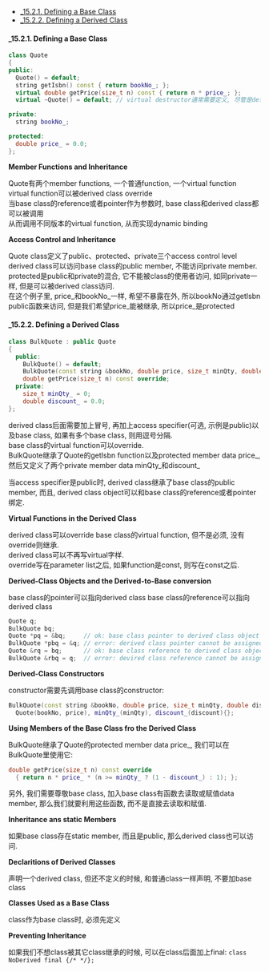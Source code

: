 <!-- TOC -->

- [_15.2.1. Defining a Base Class](#_1521-defining-a-base-class)
- [_15.2.2. Defining a Derived Class](#_1522-defining-a-derived-class)

<!-- /TOC -->

<a id="markdown-_1521-defining-a-base-class" name="_1521-defining-a-base-class"></a>
#### _15.2.1. Defining a Base Class

```cpp
class Quote
{
public:
  Quote() = default;
  string getIsbn() const { return bookNo_; };
  virtual double getPrice(size_t n) const { return n * price_; };
  virtual ~Quote() = default; // virtual destructor通常需要定义, 尽管是default

private:
  string bookNo_;

protected:
  double price_ = 0.0;
};
```
**Member Functions and Inheritance**

Quote有两个member functions, 一个普通function, 一个virtual function  
virtual function可以被derived class override  
当base class的reference或者pointer作为参数时, base class和derived class都可以被调用  
从而调用不同版本的virtual function, 从而实现dynamic binding

**Access Control and Inheritance**

Quote class定义了public、protected、private三个access control level  
derived class可以访问base class的public member, 不能访问private member.  
protected是public和private的混合, 它不能被class的使用者访问, 如同private一样, 但是可以被derived class访问.  
在这个例子里, price_和bookNo_一样, 希望不暴露在外, 所以bookNo通过getIsbn public函数来访问, 但是我们希望price_能被继承, 所以price_是protected

<a id="markdown-_1522-defining-a-derived-class" name="_1522-defining-a-derived-class"></a>
#### _15.2.2. Defining a Derived Class

```cpp
class BulkQuote : public Quote
{
  public:
    BulkQuote() = default;
    BulkQuote(const string &bookNo, double price, size_t minQty, double discount);
    double getPrice(size_t n) const override;
  private:
    size_t minQty_ = 0;
    double discount_ = 0.0;
};
```

derived class后面需要加上冒号, 再加上access specifier(可选, 示例是public)以及base class, 如果有多个base class, 则用逗号分隔.  
base class的virtual function可以override.  
BulkQuote继承了Quote的getIsbn function以及protected member data price_, 然后又定义了两个private member data minQty_和discount_

当access specifier是public时, derived class继承了base class的public member, 而且, derived class object可以和base class的reference或者pointer绑定. 

**Virtual Functions in the Derived Class**

derived class可以override base class的virtual function, 但不是必须, 没有override则继承.  
derived class可以不再写virtual字样.  
override写在parameter list之后, 如果function是const, 则写在const之后.

**Derived-Class Objects and the Derived-to-Base conversion**

base class的pointer可以指向derived class
base class的reference可以指向derived class

```cpp
Quote q;
BulkQuote bq;
Quote *pq = &bq;     // ok: base class pointer to derived class object
BulkQuote *pbq = &q; // error: derived class pointer cannot be assigned to base class
Quote &rq = bq;      // ok: base class reference to derived class object
BulkQuote &rbq = q;  // error: devired class reference cannot be assigned to base class
```

**Derived-Class Constructors**

constructor需要先调用base class的constructor:
```cpp
BulkQuote(const string &bookNo, double price, size_t minQty, double discount) :
  Quote(bookNo, price), minQty_(minQty), discount_(discount){};
```

**Using Members of the Base Class fro the Derived Class**

BulkQuote继承了Quote的protected member data price_, 我们可以在BulkQuote里使用它:
```cpp
double getPrice(size_t n) const override 
  { return n * price_ * (n >= minQty_ ? (1 - discount_) : 1); };
```

另外, 我们需要尊敬base class, 加入base class有函数去读取或赋值data member, 那么我们就要利用这些函数, 而不是直接去读取和赋值.

**Inheritance ans static Members**

如果base class存在static member, 而且是public, 那么derived class也可以访问.

**Declaritions of Derived Classes**

声明一个derived class, 但还不定义的时候, 和普通class一样声明, 不要加base class

**Classes Used as a Base Class**

class作为base class时, 必须先定义

**Preventing Inheritance**

如果我们不想class被其它class继承的时候, 可以在class后面加上final:
`class NoDerived final {/* */};`